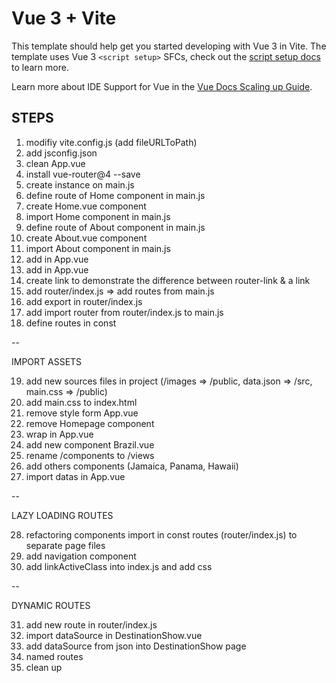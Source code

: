 # Vue 3 + Vite

This template should help get you started developing with Vue 3 in Vite. The template uses Vue 3 `<script setup>` SFCs, check out the [script setup docs](https://v3.vuejs.org/api/sfc-script-setup.html#sfc-script-setup) to learn more.

Learn more about IDE Support for Vue in the [Vue Docs Scaling up Guide](https://vuejs.org/guide/scaling-up/tooling.html#ide-support).


## STEPS ##
1. modifiy vite.config.js (add fileURLToPath)
2. add jsconfig.json
3. clean App.vue
4. install vue-router@4 --save
5. create instance on main.js
6. define route of Home component in main.js
7. create Home.vue component
8. import Home component in main.js
9. define route of About component in main.js
10. create About.vue component
11. import About component in main.js
12. add <router-view> in App.vue
13. add <router-link> in App.vue
14. create <a> link to demonstrate the difference between router-link & a link
15. add router/index.js => add routes from main.js
16. add export in router/index.js
17. add import router from router/index.js to main.js
18. define routes in const

--

IMPORT ASSETS

19. add new sources files in project (/images => /public, data.json => /src, main.css => /public)
20. add main.css to index.html
21. remove style form App.vue
22. remove Homepage component
23. wrap <router-view> in App.vue
24. add new component Brazil.vue
25. rename /components to /views
26. add others components (Jamaica, Panama, Hawaii)
27. import datas in App.vue

-- 

LAZY LOADING ROUTES

28. refactoring components import in const routes (router/index.js) to separate page files
29. add navigation component
30. add linkActiveClass into index.js and add css

--

DYNAMIC ROUTES

31. add new route in router/index.js
32. import dataSource in DestinationShow.vue
33. add dataSource from json into DestinationShow page
34. named routes
35. clean up